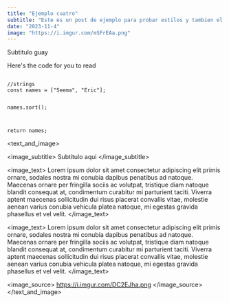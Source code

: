 ```yaml
---
title: "Ejemplo cuatro"
subtitle: "Este es un post de ejemplo para probar estilos y tambien el webkit de una linea."
date: "2023-11-4"
image: "https://i.imgur.com/mSFrEAa.png"
---
```


<subtitle>Subtitulo guay</subtitle>

<text>Here's the code for you to read</text>

<code language="javascript">
//strings
const names = ["Seema", "Eric"];

names.sort();

return names;
</code>

<text_and_image>

<image_subtitle>
Subtitulo aqui
</image_subtitle>

<image_text>
Lorem ipsum dolor sit amet consectetur adipiscing elit primis ornare, sodales nostra mi conubia dapibus penatibus ad natoque. Maecenas ornare per fringilla sociis ac volutpat, tristique diam natoque blandit consequat at, condimentum curabitur mi parturient taciti. Viverra aptent maecenas sollicitudin dui risus placerat convallis vitae, molestie aenean varius conubia vehicula platea natoque, mi egestas gravida phasellus et vel velit.
</image_text>

<image_text>
Lorem ipsum dolor sit amet consectetur adipiscing elit primis ornare, sodales nostra mi conubia dapibus penatibus ad natoque. Maecenas ornare per fringilla sociis ac volutpat, tristique diam natoque blandit consequat at, condimentum curabitur mi parturient taciti. Viverra aptent maecenas sollicitudin dui risus placerat convallis vitae, molestie aenean varius conubia vehicula platea natoque, mi egestas gravida phasellus et vel velit.
</image_text>

<image_source>
https://i.imgur.com/DC2EJha.png
</image_source>
</text_and_image>
